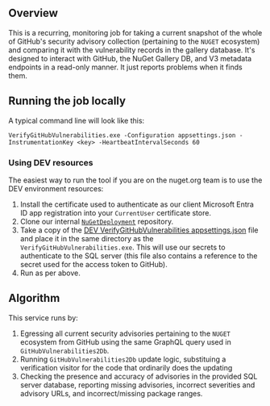 ## Overview

This is a recurring, monitoring job for taking a current snapshot of the whole of GitHub's security advisory collection (pertaining to the `NUGET` ecosystem) and comparing it with the vulnerability records in the gallery database. It's designed to interact with GitHub, the NuGet Gallery DB, and V3 metadata endpoints in a read-only manner. It just reports problems when it finds them.

## Running the job locally

A typical command line will look like this:

```
VerifyGitHubVulnerabilities.exe -Configuration appsettings.json -InstrumentationKey <key> -HeartbeatIntervalSeconds 60
```

### Using DEV resources

The easiest way to run the tool if you are on the nuget.org team is to use the DEV environment resources:

1. Install the certificate used to authenticate as our client Microsoft Entra ID app registration into your `CurrentUser` certificate store.
1. Clone our internal [`NuGetDeployment`](https://nuget.visualstudio.com/DefaultCollection/NuGetMicrosoft/_git/NuGetDeploymentp) repository.
1. Take a copy of the [DEV VerifyGitHubVulnerabilities appsettings.json](https://nuget.visualstudio.com/NuGetMicrosoft/_git/NuGetDeployment?path=%2Fsrc%2FJobs%2FNuGet.Jobs.Cloud%2FJobs%VerifyGitHubVulnerabilities%2FDEV%2Fnorthcentralus%2Fappsettings.json) file and place it in the same directory as the `VerifyGitHubVulnerabilities.exe`. This will use our secrets to authenticate to the SQL server (this file also contains a reference to the secret used for the access token to GitHub).
1. Run as per above.

## Algorithm

This service runs by:
1. Egressing all current security advisories pertaining to the `NUGET` ecosystem from GitHub using the same GraphQL query used in `GitHubVulnerabilities2Db`.
1. Running `GitHubVulnerabilities2Db` update logic, substituing a verification visitor for the code that ordinarily does the updating
1. Checking the presence and accuracy of advisories in the provided SQL server database, reporting missing advisories, incorrect severities and advisory URLs, and incorrect/missing package ranges.